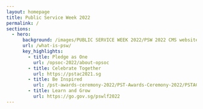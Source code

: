 ```yaml
---
layout: homepage
title: Public Service Week 2022
permalink: /
sections:
  - hero:
      background: /images/PUBLIC SERVICE WEEK 2022/PSW 2022 CMS website  (5).png
      url: /what-is-psw/
      key_highlights:
        - title: Pledge as One
          url: /opsoc-2022/about-opsoc
        - title: Celebrate Together
          url: https://pstac2021.sg
        - title: Be Inspired
          url: /pst-awards-ceremony-2022/PST-Awards-Ceremony-2022/PSTAC
        - title: Learn and Grow
          url: https://go.gov.sg/pswlf2022
---
```

